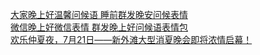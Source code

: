   
[大家晚上好温馨问候语 睡前群发晚安问候表情](http://www.dianyue.me/archives/211/7txw13621arfhhwu/)  
[微信晚上好微信表情 群发晚上好问候语表情包](http://www.dianyue.me/archives/999/l04h0tyiwl1qd2j4/)  
[欢乐仲夏夜，7月21日——新外滩大型消夏晚会即将浓情启幕！](http://www.dianyue.me/archives/849/syjk7kz7c821hk6j/)